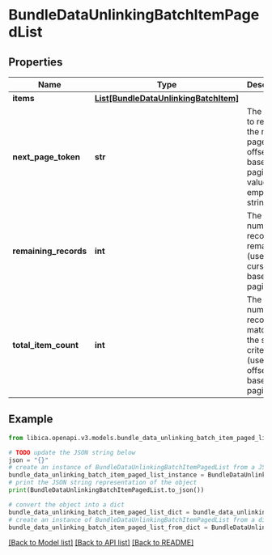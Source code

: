 # BundleDataUnlinkingBatchItemPagedList


## Properties

Name | Type | Description | Notes
------------ | ------------- | ------------- | -------------
**items** | [**List[BundleDataUnlinkingBatchItem]**](BundleDataUnlinkingBatchItem.md) |  | 
**next_page_token** | **str** | The cursor to request the next page. For offset-based paging the value is an empty string. | [optional] 
**remaining_records** | **int** | The number of records remaining (used in cursor based pagination) | [optional] 
**total_item_count** | **int** | The total number of records matching the search criteria (used in offset based pagination) | [optional] 

## Example

```python
from libica.openapi.v3.models.bundle_data_unlinking_batch_item_paged_list import BundleDataUnlinkingBatchItemPagedList

# TODO update the JSON string below
json = "{}"
# create an instance of BundleDataUnlinkingBatchItemPagedList from a JSON string
bundle_data_unlinking_batch_item_paged_list_instance = BundleDataUnlinkingBatchItemPagedList.from_json(json)
# print the JSON string representation of the object
print(BundleDataUnlinkingBatchItemPagedList.to_json())

# convert the object into a dict
bundle_data_unlinking_batch_item_paged_list_dict = bundle_data_unlinking_batch_item_paged_list_instance.to_dict()
# create an instance of BundleDataUnlinkingBatchItemPagedList from a dict
bundle_data_unlinking_batch_item_paged_list_from_dict = BundleDataUnlinkingBatchItemPagedList.from_dict(bundle_data_unlinking_batch_item_paged_list_dict)
```
[[Back to Model list]](../README.md#documentation-for-models) [[Back to API list]](../README.md#documentation-for-api-endpoints) [[Back to README]](../README.md)


